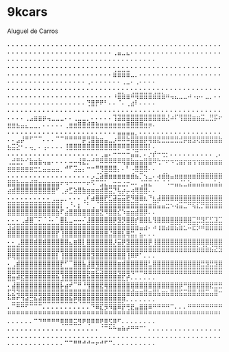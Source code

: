 # 9kcars
Aluguel de Carros

⠄⠄⠄⠄⠄⠄⠄⠄⠄⠄⠄⠄⠄⠄⠄⠄⠄⠄⠄⠄⠄⠄⠄⠄⠄⠄⠄⠄⠄⠄⠄⠄⠄⠄⠄⠄⠄⠄⠄⠄⠄⠄⠄⠄⠄⠄⠄⠄⠄⠄⠄⠄⠄⠄⠄⠄⠄⠄⠄⠄⠄⠄⠄⠄⠄⠄⠄⠄⠄⠄⠄⠄⠄⢀⣤⣀⣄⠄⠄⠄⠄⠄⠄⠄⠄⠄⠄⠄⠄⠄⠄⠄⠄⠄⠄⠄⠄⠄⠄⠄⠄⠄⠄⠄⠄⠄⠄⠄⠄⠄⠄⠄⠄⠄⠄⠄⠄⠄⠄⠄⠄⠄⠄⠄⠄⠄⠄⠄⠄⠄⠄⠄
⠄⠄⠄⠄⠄⠄⠄⠄⠄⠄⠄⠄⠄⠄⠄⠄⠄⠄⠄⠄⠄⠄⠄⠄⠄⠄⠄⠄⠄⠄⠄⠄⠄⠄⠄⠄⠄⠄⠄⠄⠄⠄⠄⠄⠄⠄⠄⠄⠄⠄⠄⠄⠄⠄⠄⠄⠄⠄⠄⠄⠄⠄⠄⠄⠄⠄⠄⠄⠄⠄⠄⠄⠄⣾⣿⣿⣿⣀⡀⠄⠄⠄⠄⠄⠄⠄⠄⠄⠄⠄⠄⠄⠄⠄⠄⠄⠄⠄⠄⠄⠄⠄⠄⠄⠄⠄⠄⠄⠄⠄⠄⠄⠄⠄⠄⠄⢀⠄⠄⠄⠄⠄⠄⠄⢀⣀⠄⢀⠄⠄⠄⠄
⠄⠄⠄⠄⠄⠄⠄⠄⠄⠄⠄⠄⠄⠄⠄⠄⠄⠄⠄⠄⠄⠄⠄⠄⠄⠄⠄⠄⠄⠄⠄⠄⠄⠄⠄⠄⠄⠄⠄⠄⠄⠄⠄⠄⠄⠄⠄⠄⠄⠄⠄⠄⠄⠄⠄⠄⠄⠄⠄⠄⠄⠄⠄⠄⠄⠄⠄⠄⠄⠄⠄⠄⠄⠰⣿⣷⣶⠾⢿⣿⣿⣿⣾⣿⣷⠶⢤⣄⣀⣀⠴⠠⡤⠄⣀⡀⠄⠄⠄⠄⠄⠄⠄⠄⠄⠄⠄⠄⠄⠄⠄⠄⠄⠄⠄⠄⢙⣿⡟⠟⠃⠄⠄⠈⠄⢀⣴⠇⠄⠄⠄⠄
⠄⠄⠄⠄⠄⠄⠄⠄⠄⠄⠄⠄⠄⠄⠄⠄⠄⠄⠄⠄⠄⠄⠄⠄⠄⠄⠄⠄⠄⠄⠄⠄⠄⠄⠄⠄⠄⠄⠄⠄⠄⠄⠄⠄⠄⠄⠄⠄⠄⠄⠄⠄⠄⢀⣠⣶⣶⡶⢤⣀⣀⣀⠄⠄⢀⣀⣀⡀⠄⠄⠄⠄⠄⢹⣽⣿⣿⣿⣿⣿⣿⣿⣿⣿⣿⣜⠴⠏⢻⣿⣿⣶⣶⣭⣀⣛⡯⠖⣶⣶⣦⣤⣄⣀⣀⡀⠄⠄⠄⠄⠄⢀⣶⣶⣿⣿⣾⣿⣷⣶⣶⣶⣶⣶⣶⣿⣿⣿⣿⣶⡶⠄
⠄⠄⠄⠄⠄⠄⠄⠄⠄⠄⠄⠄⠄⠄⠄⠄⠄⠄⠄⠄⠄⠄⠄⠄⠄⣤⣤⣤⣤⡀⠄⠄⠄⠄⠄⠄⠄⠄⠄⠄⠄⠄⠄⠄⠄⠄⠄⠄⠄⠄⠄⣠⡼⠛⠋⠉⠉⠄⠄⠄⠉⠉⠛⠛⠛⠛⡿⢛⣿⣷⣶⣤⣀⡰⠿⠿⠷⣿⣿⣿⡿⢿⣿⣟⣛⣛⣛⣛⣚⡿⣿⣻⢟⣿⣿⣿⣿⣷⣦⣭⣕⠂⠄⢤⡀⠄⢠⠄⠄⠄⠄⢸⣿⣿⣿⣿⣿⣿⣿⣿⣿⣿⣿⡿⠿⣿⢿⣿⣿⣿⡇⠄
⠄⠄⠄⠄⠄⠄⠄⠄⠄⠄⠄⠄⠄⠄⠄⠄⠄⠄⠄⠄⠄⢀⣤⠄⠒⠒⠒⠒⣤⣭⡀⠄⡐⡞⠒⢒⡂⠄⠄⠄⠄⠄⠄⠄⠄⠄⠄⢀⠄⢀⣚⣛⡓⠊⣷⣶⣷⢤⣤⠄⠄⠄⠄⠤⠤⢼⣟⡒⠚⠛⠿⠿⠿⠿⠿⢿⣿⣷⣶⣶⣿⣿⠿⢓⠒⠖⠲⢒⣶⡖⣶⢲⢲⣶⣶⣶⣶⣶⣶⣶⣶⣶⣶⣶⣒⣂⣤⣤⣤⣤⡀⠚⠋⣩⣤⡄⠒⠒⠛⢻⣿⣿⣿⡄⠄⠃⠠⣿⣿⣿⠄⠄
⠄⠄⠄⠄⠄⠄⠄⠄⠄⠄⠄⠄⠄⠄⠄⠄⠄⠄⠄⡠⣈⣵⣿⣶⣶⣶⣶⣶⣾⣦⡉⢢⣀⠄⢴⣾⣷⣤⣶⣶⣶⣶⣶⣿⣿⣿⣿⣿⣿⣿⣿⣷⣶⣶⣾⣿⣶⣶⣶⣶⣶⠖⠲⠒⠒⠒⠒⠖⠫⠉⣩⣅⣀⣒⣒⣐⡒⠤⠄⢈⣭⣍⠈⠁⠈⠨⠤⣤⣌⣁⣵⣤⣤⣦⣤⣤⣥⣦⣴⣾⣿⣿⣿⣿⣿⣿⣿⣿⣿⠋⢀⡴⣋⣵⣿⣷⣶⣶⣶⣾⣿⣭⡙⢧⡴⡤⢴⢿⣿⣿⠄⠄
⠄⠄⠄⠄⠄⠄⠄⠄⠄⠄⢀⣀⣀⡀⠄⠄⠄⢀⠎⣴⣿⣿⡟⣋⣽⣭⣭⣟⠻⣿⣿⣆⠙⣆⣼⣿⣿⣿⣿⣿⣿⣿⣿⣿⣿⣿⣿⣿⣿⣿⣿⣿⣿⣿⣿⣿⣿⣿⣿⣿⣿⡇⢀⠘⠄⡆⠈⠃⢀⠈⣿⣿⣿⣿⣿⣿⣿⣿⣿⣶⣶⣶⣿⣥⣤⣒⠢⢴⣭⣉⠛⢯⣏⡛⣿⣿⣿⣿⣿⣿⣿⣿⣿⣿⣿⣿⣿⣿⣿⣷⠏⣴⣿⣿⣿⣿⣿⣿⣿⣝⠻⣿⣿⣎⠱⣶⣶⣾⣿⡿⠄⠄
⠄⠄⠄⢀⣼⣿⠉⠍⠈⠨⠄⠁⣿⣇⣀⠤⠤⠌⣸⣿⣿⣿⣿⣿⡿⣻⡻⣿⣿⡞⣿⣿⣇⢻⣿⣿⣿⣿⣿⣿⣿⣿⣉⣛⣻⣋⣋⣹⣉⣹⣽⣿⣿⣿⣿⣿⣿⣿⣿⣿⣿⣿⣿⣿⣿⣿⣿⣿⣿⣿⣿⣿⣿⣿⣿⣿⣿⣿⣷⣤⣴⠄⠴⢰⣶⣴⣿⣯⣷⣂⠭⣟⡳⠾⣿⣿⣿⣿⣿⣿⣿⣿⣿⣿⣿⣿⣿⣿⣿⡏⢸⣿⣿⣿⣿⣿⣿⣿⣿⣿⣿⣬⣿⣿⣧⢿⣭⡄⣦⠄⠄⠄
⠄⠄⢀⣿⣿⣿⣾⣿⣾⣿⣿⣿⣿⣿⣄⣶⣿⡇⣿⣿⣿⣿⣿⣿⡸⣭⡿⣻⣿⣿⣿⣿⡿⢸⣿⣿⣿⣿⣿⣿⣿⣿⣿⣿⣿⣿⣿⣿⣿⣿⣿⣿⣿⣿⣿⣿⣿⣿⣿⣿⣿⣿⣿⣿⣿⣿⣿⣿⣿⣿⣿⣿⣿⣿⣿⣿⣿⣿⣿⣿⣿⣿⣿⣿⣿⣿⣿⣿⣿⣿⣿⣿⣷⣾⣷⣮⣝⣻⡿⢿⣿⣿⣿⣿⣿⣿⣿⣿⣿⡇⢸⣿⣿⣿⣿⣿⣿⣽⣿⣿⣿⣿⣿⣿⣿⢸⠿⠟⠁⠄⠄⠄
⠄⢀⣾⣿⣿⣿⣿⣿⣿⣿⣿⣿⡟⠋⠉⣿⣿⣧⣸⣿⢿⣿⣿⣿⣿⣶⣾⣿⣿⣿⣿⣿⣃⣿⣿⣿⣿⣿⣿⣿⣿⣿⣿⣿⣛⣻⣛⣻⣿⣿⣿⣿⣿⣿⣿⣿⣿⣿⣿⣿⣿⣿⣿⣿⣿⣿⣿⣯⣭⣟⣻⣿⣿⣿⢿⣿⣿⢿⠿⠿⣿⣿⣿⣿⣿⣿⣿⣿⣿⣿⣿⣿⣿⣿⣿⣿⣿⣿⣿⣶⠾⣯⣿⣿⣿⣿⣿⣿⣿⣷⣸⣿⣿⣿⣿⣿⣷⣿⣿⣿⣿⣿⣿⣿⣏⡞⠄⠄⠄⠄⠄⠄
⠄⣼⣿⣿⣿⣿⣿⣿⣿⣿⣿⣿⡧⣴⠞⠉⠛⠘⢻⣿⣿⣟⢿⣿⣿⣿⣿⣿⣿⣿⣿⣿⣿⣿⣿⣿⣿⣿⣿⡿⠛⣿⣿⣿⣿⣿⣟⣛⣛⣏⣝⢽⣿⣿⣿⣿⣿⣿⣿⣿⣿⣿⣿⣿⣿⣿⣿⣿⣿⣿⣿⣿⣿⣿⣿⣿⣿⣾⣶⣶⣿⣶⣿⣧⣶⣦⣿⣿⣯⣭⣿⣿⣼⣿⣭⣤⣿⠒⠓⣛⣋⣹⣾⣭⣷⣾⣿⣿⣿⣿⣿⣿⣷⣟⢿⣿⣿⣿⣿⣿⣿⣿⣿⣿⡿⠄⠄⠄⠄⠄⠄⠄
⠄⠉⠛⠛⠋⠉⠉⠉⠄⠄⠄⠄⠄⠄⠄⠄⠄⠄⠄⠙⠿⣏⡻⠻⣿⠿⡟⢛⣟⣤⣿⣿⠿⠛⠛⠛⠛⠉⠄⠄⠄⠛⠛⠛⠛⠛⠛⠛⠛⠛⠛⠛⠛⠛⠛⠛⠛⠛⠛⠛⠛⠛⠛⠛⠛⠛⠛⠛⠛⠛⠛⠛⠛⠛⠛⠛⠛⠛⠛⠛⠛⠛⠛⠛⠛⠛⠛⠛⠛⠛⠛⠛⠛⠛⠛⠛⠛⠃⠄⠄⠄⠄⠄⠄⠉⠙⠛⠛⠛⠛⢿⣿⣿⣭⣻⠟⢿⠿⠿⢟⣿⣫⡿⠋⠄⠄⠄⠄⠄⠄⠄⠄
⠄⠄⠄⠄⠄⠄⠄⠄⠄⠄⠄⠄⠄⠄⠄⠄⠄⠄⠄⠄⠄⠈⠉⠓⠓⠶⠷⠞⠛⠛⠉⠁⠄⠄⠄⠄⠄⠄⠄⠄⠄⠄⠄⠄⠄⠄⠄⠄⠄⠄⠄⠄⠄⠄⠄⠄⠄⠄⠄⠄⠄⠄⠄⠄⠄⠄⠄⠄⠄⠄⠄⠄⠄⠄⠄⠄⠄⠄⠄⠄⠄⠄⠄⠄⠄⠄⠄⠄⠄⠄⠄⠄⠄⠄⠄⠄⠄⠄⠄⠄⠄⠄⠄⠄⠄⠄⠄⠄⠄⠄⠄⠉⠉⠛⠛⠚⠚⠒⠖⠚⠋⠉⠄⠄⠄⠄⠄⠄⠄⠄⠄⠄
